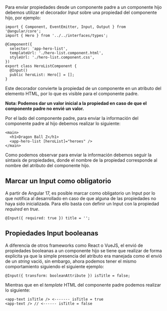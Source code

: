 Para enviar propiedades desde un componente padre a un componente hijo debemos utilizar el decorador *Input* sobre una propiedad del componente hijo, por ejemplo:

```
import { Component, EventEmitter, Input, Output } from '@angular/core';
import { Hero } from '../../interfaces/types';

@Component({
  selector: 'app-hero-list',
  templateUrl: './hero-list.component.html',
  styleUrl: './hero-list.component.css',
})
export class HeroListComponent {
  @Input()
  public heroList: Hero[] = [];
}
```

Este decorador convierte la propiedad de un componente en un atributo del elemento HTML, por lo que es visible para el componente padre.

**Nota: Podemos dar un valor inicial a la propiedad en caso de que el componente padre no envié un valor.**

Por el lado del componente padre, para enviar la información del componente padre al hijo debemos realizar lo siguiente:

```
<main>
  <h1>Dragon Ball Z</h1>
  <app-hero-list [heroList]="heroes" />
</main>
```

Como podemos observar para enviar la información debemos seguir la sintaxis de propiedades, donde el nombre de la propiedad corresponde al nombre del atributo del componente hijo.
## Marcar un Input como obligatorio

A partir de Angular 17, es posible marcar como obligatorio un Input por lo que notifica al desarrollado en caso de que alguna de las propiedades no haya sido inicializada. Para ello basta con definir un Input con la propiedad *required* en *true*.

```
@Input({ required: true }) title = '';
```
## Propiedades Input booleanas

A diferencia de otros frameworks como React o VueJS, el envió de propiedades booleanas a un componente hijo se tiene que realizar de forma explicita ya que la simple presencia del atributo era manejada como el envió de un *string* vació, sin embargo, ahora podemos tener el mismo comportamiento siguiendo el siguiente ejemplo:

```
@Input({ transform: booleanAttribute }) isTitle = false;
```

Mientras que en el *template* HTML del componente padre podemos realizar lo siguiente:

```
<app-text isTitle /> <------- isTitle = true
<app-text /> // <------ isTitle = false
```